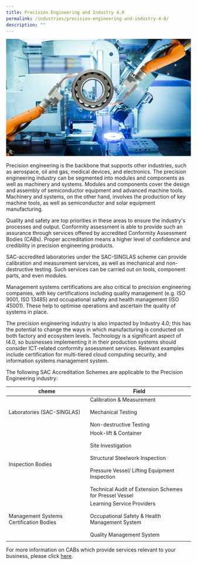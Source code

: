 ```yaml
---
title: Precision Engineering and Industry 4.0
permalink: /industries/precision-engineering-and-industry-4-0/
description: ""
---
```

![Precision Engineering Industry](/images/industries/precision-engineering.jpg)

Precision engineering is the backbone that supports other industries, such as aerospace, oil and gas, medical devices, and electronics.
The precision engineering industry can be segmented into modules and components as well as machinery and systems. Modules and components cover the design and assembly of semiconductor equipment and advanced machine tools. Machinery and systems, on the other hand, involves the production of key machine tools, as well as semiconductor and solar equipment manufacturing.

Quality and safety are top priorities in these areas to ensure the industry's processes and output. Conformity assessment is able to provide such an assurance through services offered by accredited Conformity Assessment Bodies (CABs). Proper accreditation means a higher level of confidence and credibility in precision engineering products.

SAC-accredited laboratories under the SAC-SINGLAS scheme can provide calibration and measurement services, as well as mechanical and non-destructive testing. Such services can be carried out on tools, component parts, and even modules.

Management systems certifications are also critical to precision engineering companies, with key certifications including quality management (e.g. ISO 9001, ISO 13485) and occupational safety and health management (ISO 45001). These help to optimise operations and ascertain the quality of systems in place.

The precision engineering industry is also impacted by Industry 4.0; this has the potential to change the ways in which manufacturing is conducted on both factory and ecosystem levels. Technology is a significant aspect of I4.0, so businesses implementing it in their production systems should consider ICT-related conformity assessment services. Relevant examples include certification for multi-tiered cloud computing security, and information systems management system.

The following SAC Accreditation Schemes are applicable to the Precision Engineering industry:
<table>
<thead>
  <tr>
    <th>cheme</th>
    <th>Field</th>
  </tr>
</thead>
<tbody>
  <tr>
    <td>Laboratories (SAC-SINGLAS)</td>
    <td>Calibration &amp; Measurement<br><br>Mechanical Testing<br><br>Non-destructive Testing </td>
  </tr>
  <tr>
    <td>Inspection Bodies</td>
    <td>Hook-lift &amp; Container<br><br>Site Investigation<br><br>Structural Steelwork Inspection<br><br>Pressure Vessel/ Lifting Equipment Inspection<br><br>Technical Audit of Extension Schemes for Pressel Vessel<br></td>
  </tr>
  <tr>
    <td>Management Systems Certification Bodies</td>
    <td>Learning Service Providers<br><br>Occupational Safety &amp; Health Management System<br><br>Quality Management System </td>
  </tr>
  <tr>
    <td> </td>
    <td></td>
  </tr>
</tbody>
</table>



For more information on CABs which provide services relevant to your business, please click [here](/services/accreditation-services).